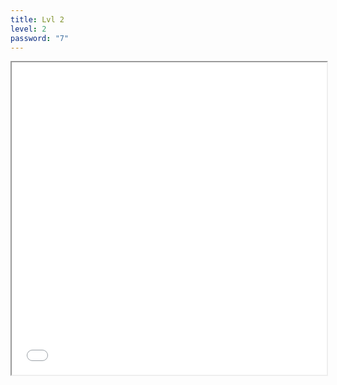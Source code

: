 ```yaml
---
title: Lvl 2
level: 2
password: "7"
---
```

<iframe src='/Level2.png' width='100%' height='500px'> </iframe>
